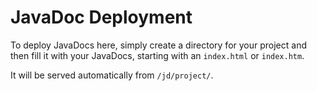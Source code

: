JavaDoc Deployment
==================

To deploy JavaDocs here, simply create a directory for your project and
then fill it with your JavaDocs, starting with an `index.html` or `index.htm`.

It will be served automatically from `/jd/project/`.